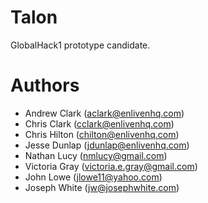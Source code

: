 Talon
=====

GlobalHack1 prototype candidate.

Authors
=======

* Andrew Clark (aclark@enlivenhq.com)
* Chris Clark (cclark@enlivenhq.com)
* Chris Hilton (chilton@enlivenhq.com)
* Jesse Dunlap (jdunlap@enlivenhq.com)
* Nathan Lucy (nmlucy@gmail.com)
* Victoria Gray (victoria.e.gray@gmail.com)
* John Lowe (jlowe11@yahoo.com)
* Joseph White (jw@josephwhite.com)